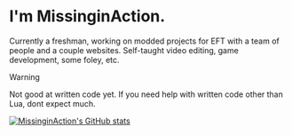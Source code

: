 # I'm MissinginAction.
Currently a freshman, working on modded projects for EFT with a team of people and a couple websites.
Self-taught video editing, game development, some foley, etc.

> [!WARNING]
> Not good at written code yet. If you need help with written code other than Lua, dont expect much.

[![MissinginAction's GitHub stats](https://github-readme-stats.vercel.app/api?username=replaydevyt&theme=dark&show_icons=true)](https://github.com/replaydevyt/github-readme-stats)
